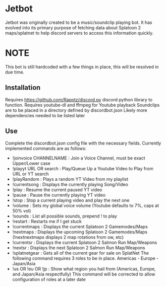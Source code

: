 # Jetbot
Jetbot was originally created to be a music/soundclip playing bot. It 
has evolved into its primary purpose of fetching data about Splatoon 2 
maps/splatnet to help discord servers to access this information 
quickly.
# NOTE
This bot is still hardcoded with a few things in place, this will be 
resolved in due time.
## Installation
Requires https://github.com/Rapptz/discord.py discord python library to 
function. Requires youtube-dl and ffmpeg for Youtube playback Soundclips 
are to be placed in a directory defined by discordbot.json Likely more 
dependencies needed to be listed later
## Use
Complete the discordbot.json config file with the necessary fields. 
Currently implemented commands are as follows:
 - !joinvoice CHANNELNAME : Join a Voice Channel, must be exact
   Upper/Lower case
 - !playyt URL OR search : Play/Queue Up a Youtube Video to Play from
   URL or YT search
 - !playRandom : Plays a random YT Video from my playlist
 - !currentsong : Displays the currently playing Song/Video
 - !play : Resume the current paused YT video
 - !pause : Pause the currently playing YT video
 - !stop : Stop a current playing video and play the next one
 - !volume : Sets my global voice volume (Youtube defaults to 7%, caps
   at 50% vol)
 - !sounds : List all possible sounds, prepend ! to play
 - !restart : Restarts me if I get stuck
 - !currentmaps : Displays the current Splatoon 2 Gamemodes/Maps
 - !nextmaps : Displays the upcoming Splatoon 2 Gamemodes/Maps
   (!nextnextmaps displays 2 map rotations from ow, etc)
 - !currentsr : Displays the current Splatoon 2 Salmon Run Map/Weapons
 - !nextsr : Displays the next Splatoon 2 Salmon Run Map/Weapons
 - !splatnetgear : Gets all of the current gear for sale on SplatNet The 
following command requires 3 roles to be in place. Americas - Europe - 
Japan/Asia
 - !us OR !eu OR !jp : Show what region you hail from (Americas, Europe,
   and Japan/Asia respectfully)
This command will be corrected to allow configuration of roles at a later date
